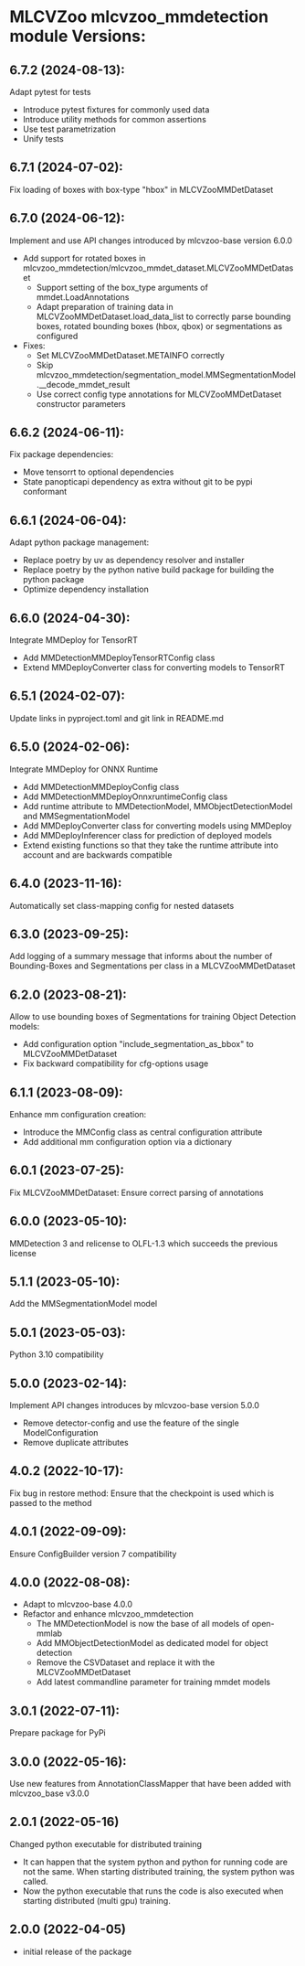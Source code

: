 # MLCVZoo mlcvzoo_mmdetection module Versions:

6.7.2 (2024-08-13):
------------------
Adapt pytest for tests
- Introduce pytest fixtures for commonly used data
- Introduce utility methods for common assertions
- Use test parametrization
- Unify tests


6.7.1 (2024-07-02):
------------------
Fix loading of boxes with box-type "hbox" in MLCVZooMMDetDataset

6.7.0 (2024-06-12):
------------------
Implement and use API changes introduced by mlcvzoo-base version 6.0.0
- Add support for rotated boxes in mlcvzoo_mmdetection/mlcvzoo_mmdet_dataset.MLCVZooMMDetDataset
  - Support setting of the box_type arguments of mmdet.LoadAnnotations
  - Adapt preparation of training data in MLCVZooMMDetDataset.load_data_list to correctly parse
    bounding boxes, rotated bounding boxes (hbox, qbox) or segmentations as configured
- Fixes:
  - Set MLCVZooMMDetDataset.METAINFO correctly
  - Skip mlcvzoo_mmdetection/segmentation_model.MMSegmentationModel.__decode_mmdet_result
  - Use correct config type annotations for MLCVZooMMDetDataset constructor parameters

6.6.2 (2024-06-11):
------------------
Fix package dependencies:
- Move tensorrt to optional dependencies
- State panopticapi dependency as extra without git to be pypi conformant

6.6.1 (2024-06-04):
------------------
Adapt python package management:
- Replace poetry by uv as dependency resolver and installer
- Replace poetry by the python native build package for building the python package
- Optimize dependency installation

6.6.0 (2024-04-30):
------------------
Integrate MMDeploy for TensorRT
- Add MMDetectionMMDeployTensorRTConfig class
- Extend MMDeployConverter class for converting models to TensorRT

6.5.1 (2024-02-07):
------------------
Update links in pyproject.toml and git link in README.md

6.5.0 (2024-02-06):
------------------
Integrate MMDeploy for ONNX Runtime
- Add MMDetectionMMDeployConfig class
- Add MMDetectionMMDeployOnnxruntimeConfig class
- Add runtime attribute to MMDetectionModel, MMObjectDetectionModel and MMSegmentationModel
- Add MMDeployConverter class for converting models using MMDeploy
- Add MMDeployInferencer class for prediction of deployed models
- Extend existing functions so that they take the runtime attribute into account and are backwards compatible

6.4.0 (2023-11-16):
------------------
Automatically set class-mapping config for nested datasets

6.3.0 (2023-09-25):
------------------
Add logging of a summary message that informs about
the number of Bounding-Boxes and Segmentations per class
in a MLCVZooMMDetDataset

6.2.0 (2023-08-21):
------------------
Allow to use bounding boxes of Segmentations for training Object Detection models:
- Add configuration option "include_segmentation_as_bbox" to MLCVZooMMDetDataset
- Fix backward compatibility for cfg-options usage

6.1.1 (2023-08-09):
------------------
Enhance mm configuration creation:
- Introduce the MMConfig class as central configuration attribute
- Add additional mm configuration option via a dictionary

6.0.1 (2023-07-25):
------------------
Fix MLCVZooMMDetDataset: Ensure correct parsing of annotations

6.0.0 (2023-05-10):
------------------
MMDetection 3 and relicense to OLFL-1.3 which succeeds the previous license

5.1.1 (2023-05-10):
------------------
Add the MMSegmentationModel model

5.0.1 (2023-05-03):
------------------
Python 3.10 compatibility

5.0.0 (2023-02-14):
------------------
Implement API changes introduces by mlcvzoo-base version 5.0.0
- Remove detector-config and use the feature of the single ModelConfiguration
- Remove duplicate attributes

4.0.2 (2022-10-17):
------------------
Fix bug in restore method: Ensure that the checkpoint is used which is passed to the method

4.0.1 (2022-09-09):
------------------
Ensure ConfigBuilder version 7 compatibility

4.0.0 (2022-08-08):
------------------
- Adapt to mlcvzoo-base 4.0.0
- Refactor and enhance mlcvzoo_mmdetection
  - The MMDetectionModel is now the base of all models of open-mmlab
  - Add MMObjectDetectionModel as dedicated model for object detection
  - Remove the CSVDataset and replace it with the MLCVZooMMDetDataset
  - Add latest commandline parameter for training mmdet models

3.0.1 (2022-07-11):
------------------
Prepare package for PyPi

3.0.0 (2022-05-16):
------------------
Use new features from AnnotationClassMapper that have been added with mlcvzoo_base v3.0.0

2.0.1 (2022-05-16)
------------------
Changed python executable for distributed training
- It can happen that the system python and python for running code are not the same. When starting distributed training, the system python was called.
- Now the python executable that runs the code is also executed when starting distributed (multi gpu) training.

2.0.0 (2022-04-05)
------------------
- initial release of the package
